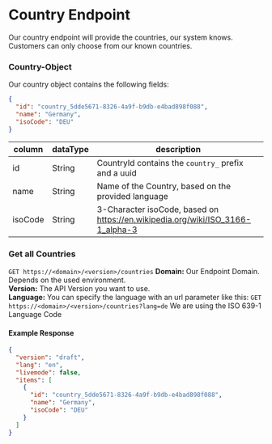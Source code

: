 # Country Endpoint

Our country endpoint will provide the countries, our system knows. Customers can only choose from our known countries.

### Country-Object

Our country object contains the following fields:

```json
{
  "id": "country_5dde5671-8326-4a9f-b9db-e4bad898f088",
  "name": "Germany",
  "isoCode": "DEU"
}
```

column | dataType | description
--- | ------------- | -------------
id     | String     | CountryId contains the `country_` prefix and a uuid
name | String | Name of the Country, based on the provided language
isoCode | String | 3-Character isoCode, based on https://en.wikipedia.org/wiki/ISO_3166-1_alpha-3

### Get all Countries

`GET https://<domain>/<version>/countries`
**Domain:** Our Endpoint Domain. Depends on the used environment.  
**Version:** The API Version you want to use.  
**Language:** You can specify the language with an url parameter like
this: `GET https://<domain>/<version>/countries?lang=de` We are using the ISO 639-1 Language Code

#### Example Response

```json
{
  "version": "draft",
  "lang": "en",
  "livemode": false,
  "items": [
    {
      "id": "country_5dde5671-8326-4a9f-b9db-e4bad898f088",
      "name": "Germany",
      "isoCode": "DEU"
    }
  ]
}
```